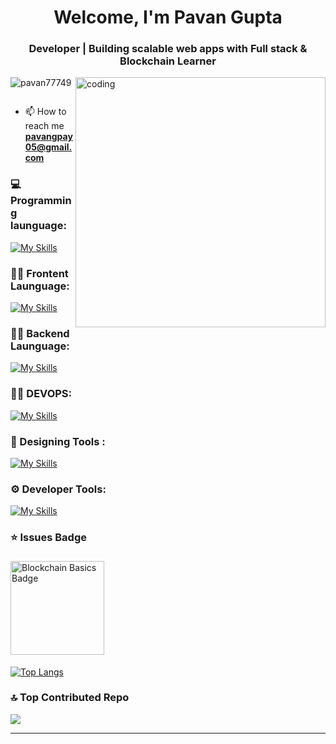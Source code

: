 <h1 align="center">Welcome, I'm Pavan Gupta</h1>
<h3 align="center">Developer | Building scalable web apps with Full stack & Blockchain Learner</h3>
<img align="right" alt="coding" width="400" src="https://media1.giphy.com/media/v1.Y2lkPTc5MGI3NjExcHRqcWxkbno3YmJjbTV6bDZqOGowNGd5ZmxuemRocXlncjZkMnF6biZlcD12MV9pbnRlcm5hbF9naWZfYnlfaWQmY3Q9Zw/H03PuVdwREB21ANkLX/giphy.gif">


<p align="left"> <img src="https://komarev.com/ghpvc/?username=pavan77749&label=Profile%20views&color=0e75b6&style=flat" alt="pavan77749" /> </p>

<p align="left"> <a href="https://twitter.com/" target="blank"><img src="https://img.shields.io/twitter/follow/?logo=twitter&style=for-the-badge" alt="" /></a> </p>



- 📫 How to reach me **pavangpay05@gmail.com**


### 💻 Programming launguage:
 [![My Skills](https://skillicons.dev/icons?i=cpp,python,solidity,javascript&theme=light)](https://skillicons.dev)

### 👨‍💻 Frontent Launguage:
 [![My Skills](https://skillicons.dev/icons?i=nextjs,tailwindcss,react,redux,typescript,javascript,redis,bootstrap,materialui,html,css,figma&theme=light)](https://skillicons.dev)

### 🕵️‍♂️ Backend Launguage:
 [![My Skills](https://skillicons.dev/icons?i=mongodb,postman,mysql,nodejs,express&theme=light)](https://skillicons.dev)

### 🕵️‍♂️ DEVOPS:
 [![My Skills](https://skillicons.dev/icons?i=docker,aws,vercel&theme=light)](https://skillicons.dev)

### 🎨 Designing Tools :
 [![My Skills](https://skillicons.dev/icons?i=figma&theme=light)](https://skillicons.dev)

### ⚙️ Developer Tools:
 [![My Skills](https://skillicons.dev/icons?i=github,git,npm,vscode&theme=light)](https://skillicons.dev)
 
### ⭐  Issues Badge

<a href="https://profiles.cyfrin.io/u/pavangpay05/achievements/blockchain-basics">
  <img 
    src="https://res.cloudinary.com/droqoz7lg/image/upload/f_auto/q_auto/v1748556702/assets/blockchain-basics-badge.png" 
    alt="Blockchain Basics Badge" 
    width="150" 
    style="margin-top:5px; margin-bottom:5px;" 
  />
</a>


[![Top Langs](https://github-readme-stats.vercel.app/api/top-langs/?username=pavan77749&layout=compact&theme=dark)](https://github.com/anuraghazra/github-readme-stats)
 

### 🔝 Top Contributed Repo
![](https://github-contributor-stats.vercel.app/api?username=pavan77749&limit=5&theme=dark&combine_all_yearly_contributions=true)

---


<!-- Proudly created with GPRM ( https://gprm.itsvg.in ) -->
